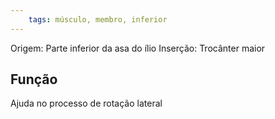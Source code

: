 ```yaml
---
	tags: músculo, membro, inferior
---
```

Origem: Parte inferior da asa do ílio
Inserção: Trocânter maior

## Função
Ajuda no processo de rotação lateral